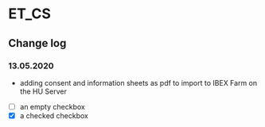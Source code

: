 # ET_CS
## Change log
### 13.05.2020
- adding consent and information sheets as pdf to import to IBEX Farm on the HU Server


- [ ] an empty checkbox
- [x] a checked checkbox
